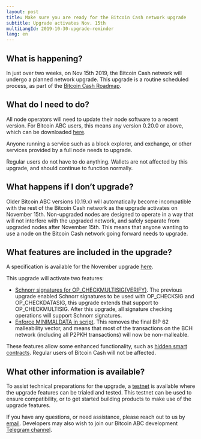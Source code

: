 ```yaml
---
layout: post
title: Make sure you are ready for the Bitcoin Cash network upgrade
subtitle: Upgrade activates Nov. 15th
multiLangId: 2019-10-30-upgrade-reminder
lang: en
---
```


## What is happening?

In just over two weeks, on Nov 15th 2019, the Bitcoin Cash network will undergo a planned network upgrade. This upgrade is a routine scheduled process, as part of the [Bitcoin Cash Roadmap](https://www.bitcoincash.org/roadmap.html).

## What do I need to do?

All node operators will need to update their node software to a recent version. For Bitcoin ABC users, this means any version 0.20.0 or above, which can be downloaded [here](https://download.bitcoinabc.org/).

Anyone running a service such as a block explorer, and exchange, or other services provided by a full node needs to upgrade.

Regular users do not have to do anything. Wallets are not affected by this upgrade, and should continue to function normally.

## What happens if I don’t upgrade?

Older Bitcoin ABC versions (0.19.x) will automatically become incompatible with the rest of the Bitcoin Cash network as the upgrade activates on November 15th. Non-upgraded nodes are designed to operate in a way that will not interfere with the upgraded network, and safely separate from upgraded nodes after November 15th. This means that anyone wanting to use a node on the Bitcoin Cash network going forward needs to upgrade.

## What features are included in the upgrade?

A specification is available for the November upgrade [here](https://github.com/bitcoincashorg/bitcoincash.org/blob/master/spec/2019-11-15-upgrade.md).

This upgrade will activate two features:
* [Schnorr signatures for OP_CHECKMULTISIG(VERIFY)](https://github.com/bitcoincashorg/bitcoincash.org/blob/master/spec/2019-11-15-schnorrmultisig.md). The previous upgrade enabled Schnorr signatures to be used with OP_CHECKSIG and OP_CHECKDATASIG, this upgrade extends that support to OP_CHECKMULTISIG.  After this upgrade, all signature checking operations will support Schnorr signatures.
* [Enforce MINIMALDATA in script](https://github.com/bitcoincashorg/bitcoincash.org/blob/master/spec/2019-11-15-minimaldata.md). This removes the final BIP 62 malleability vector, and means that most of the transactions on the BCH network (including all P2PKH transactions) will now be non-malleable.

These features allow some enhanced functionality, such as [hidden smart contracts](https://youtu.be/6V98Q4FnSY0). Regular users of Bitcoin Cash will not be affected.

## What other information is available?

To assist technical preparations for the upgrade, a [testnet](https://github.com/bitcoincashorg/bitcoincash.org/blob/master/workgroups/wg-testing/2019-11-15_upgrade_testnet.md) is available where the upgrade features can be trialed and tested.
This testnet can be used to ensure compatibility, or to get started building products to make use of the upgrade features.

If you have any questions, or need assistance, please reach out to us by [email](mailto:info@bitcoinabc.org).
Developers may also wish to join our Bitcoin ABC development [Telegram channel](https://t.me/joinchat/HCYr50mxRWjA2uLqii-psw).
